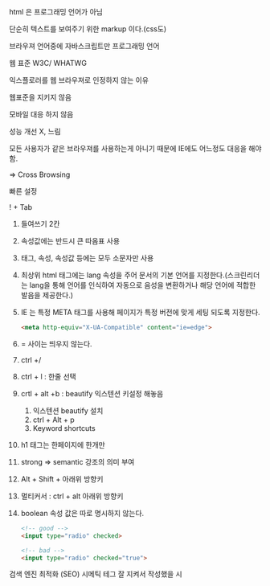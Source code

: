 html 은 프로그래밍 언어가 아님

단순히 텍스트를 보여주기 위한 markup 이다.(css도)

브라우져 언어중에 자바스크립트만 프로그래밍 언어



웹 표준 W3C/ WHATWG



익스플로러를 웹 브라우져로 인정하지 않는 이유

웹표준을 지키지 않음

모바일 대응 하지 않음

성능 개선 X, 느림



모든 사용자가 같은 브라우져를 사용하는게 아니기 때문에 IE에도 어느정도 대응을 해야 함.

=> Cross Browsing



빠른 설정

! + Tab



1. 들여쓰기 2칸

2. 속성값에는 반드시 큰 따옴표 사용

3. 태그, 속성, 속성값 등에는 모두 소문자만 사용

4. 최상위 html 태그에는 lang  속성을 주어 문서의 기본 언어를 지정한다.(스크린리더는 lang을 통해 언어를 인식하여 자동으로 음성을 변환하거나 해당 언어에 적합한 발음을 제공한다.)

5. IE 는 특정 META 태그를 사용해 페이지가 특정 버전에 맞게 세팅 되도록 지정한다.

   ```html
   <meta http-equiv="X-UA-Compatible" content="ie=edge">
   ```

6.  = 사이는 띄우지 않는다.

7. <!--주석내용--> ctrl +/

8.  ctrl + l : 한줄 선택

9. crtl + alt +b : beautify 익스텐션 키설정 해놓음
   1. 익스텐션 beautify 설치
   2. ctrl + Alt + p
   3. Keyword shortcuts

10. h1 태그는 한페이지에 한개만

11. strong => semantic 강조의 의미 부여

12. Alt + Shift + 아래위 방향키

13. 멀티커서 : ctrl + alt 아래위 방향키 

14. boolean 속성 값은 따로 명시하지 않는다.

    ```html
    <!-- good -->
    <input type="radio" checked>
    
    <!-- bad -->
    <input type="radio" checked="true">
    ```

    

검색 엔진 최적화 (SEO)  시메틱 테그 잘 지켜서 작성했을 시
